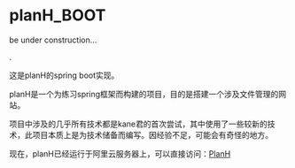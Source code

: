 # planH_BOOT

be under construction...

.

这是planH的spring boot实现。

planH是一个为练习spring框架而构建的项目，目的是搭建一个涉及文件管理的网站。

项目中涉及的几乎所有技术都是kane君的首次尝试，其中使用了一些较新的技术，此项目本质上是为技术储备而编写。因经验不足，可能会有奇怪的地方。

现在，planH已经运行于阿里云服务器上，可以直接访问：<a href="https://kanetah.top:8443/">PlanH</a>

